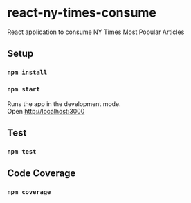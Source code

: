 # react-ny-times-consume

React application to consume NY Times Most Popular Articles

## Setup

### `npm install`

### `npm start`

Runs the app in the development mode.<br>
Open [http://localhost:3000](http://localhost:3000)

## Test

### `npm test`

## Code Coverage

### `npm coverage`
